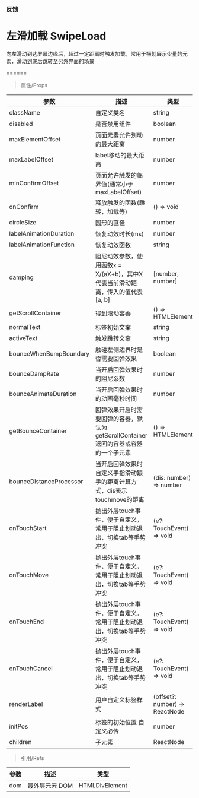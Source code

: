 ### 反馈

# 左滑加载 SwipeLoad

向左滑动到达屏幕边缘后，超过一定距离时触发加载，常用于横划展示少量的元素，滑动到底后跳转至另外界面的场景

======

> 属性/Props

|参数|描述|类型|默认值|
|----------|-------------|------|------|
|className|自定义类名|string|-|
|disabled|是否禁用组件|boolean|false|
|maxElementOffset|页面元素允许划动的最大距离|number|56|
|maxLabelOffset|label移动的最大距离|number|40|
|minConfirmOffset|页面允许触发的临界值(通常小于maxLabelOffset)|number|30|
|onConfirm|释放触发的函数(跳转，加载等)|() =\> void|必填|
|circleSize|圆形的直径|number|80|
|labelAnimationDuration|恢复动效时长(ms)|number|250|
|labelAnimationFunction|恢复动效函数|string|"cubic-bezier(0.14, 1, 0.34, 1)"|
|damping|阻尼动效参数，使用函数x = X/(aX\+b)，其中X代表当前滑动距离，传入的值代表\[a, b\]|\[number, number\]|[0.013312, 1.636345]|
|getScrollContainer|得到滚动容器|() =\> HTMLElement|-|
|normalText|标签初始文案|string|"更多"|
|activeText|触发跳转文案|string|"释放查看"|
|bounceWhenBumpBoundary|触碰左侧边界时是否需要回弹效果|boolean|false|
|bounceDampRate|当开启回弹效果时的阻尼系数|number|3|
|bounceAnimateDuration|当开启回弹效果时的动画毫秒时间|number|300|
|getBounceContainer|回弹效果开启时需要回弹的容器，默认为 getScrollContainer 返回的容器或容器的一个子元素|() =\> HTMLElement|-|
|bounceDistanceProcessor|当开启回弹效果时自定义手指滑动跟手的距离计算方式，dis表示touchmove的距离|(dis: number) =\> number|(dis) => Math.min(dis, bounceScrollContainer.offsetWidth) / bounceDampRate|
|onTouchStart|抛出外层touch事件，便于自定义，常用于阻止划动退出，切换tab等手势冲突|(e?: TouchEvent) =\> void|-|
|onTouchMove|抛出外层touch事件，便于自定义，常用于阻止划动退出，切换tab等手势冲突|(e?: TouchEvent) =\> void|-|
|onTouchEnd|抛出外层touch事件，便于自定义，常用于阻止划动退出，切换tab等手势冲突|(e?: TouchEvent) =\> void|-|
|onTouchCancel|抛出外层touch事件，便于自定义，常用于阻止划动退出，切换tab等手势冲突|(e?: TouchEvent) =\> void|-|
|renderLabel|用户自定义标签样式|(offset?: number) =\> ReactNode|-|
|initPos|标签的初始位置 自定义必传|number|0|
|children|子元素|ReactNode|必填|

> 引用/Refs

|参数|描述|类型|
|----------|-------------|------|
|dom|最外层元素 DOM|HTMLDivElement|
